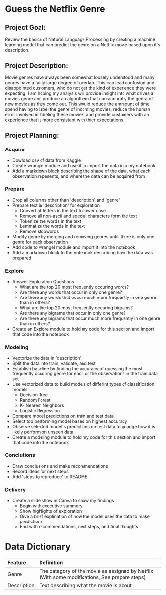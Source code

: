 # Guess the Netflix Genre

## Project Goal: 
Review the basics of Natural Language Processing by creating a machine learning model that can predict the genre on a Netflix movie based upon it's description.

## Project Description: 
Movie genres have always been somewhat loosely understood and many genres have a fairly large degree of overlap. This can lead confusion and disappointed customers, who do not get the kind of experience they were expecting. I am hoping my analysis will provide insight into what drives a movies genre and produce an algorithem that can accuratly the genra of new movies as they come out. This would reduce the ammount of time spend having to label the genre of incoming movies, reduce the human error involved in labeling these movies, and provide customers with an experience that is more consistant with thier expectations.   

## Project Planning:

### Acquire
* Dowload csv of data from Kaggle
* Create wrangle module and use it to import the data into my notebook
* Add a markdown block describing the shape of the data, what each observation repesents, and where the data can be acquired from

### Prepare
* Drop all columns other than 'description' and 'genre'
* Prepare text in 'description' for exploration
  * Convert all letters in the text to lower case
  * Remove all non-ascii and special characters form the text
  * Tokenize the words in the text
  * Lemmatize the words in the text
  * Remove stopwords
* Modify genre by merging and removing genres untill there is only one genre for each observation
* Add code to wrangel module and import it into the notebook
* Add a markdown block to the notebook describing how the data was prepared

### Explore
* Answer Exploration Questions
  * What are the top 20 most frequently occuring words?
  * Are there any words that occur in only one genre?
  * Are there any words that occur much more frequently in one genre than in others?
  * What are the top 20 most frequently occuring bigrams?
  * Are there any bigrams that occur in only one genre?
  * Are there any bigrams that occur much more frequently in one genre than in others?
* Create an Explore module to hold my code for this section and import that code into the notebook

### Modeling
* Vectorize the data in 'description'
* Split the data into train, validate, and test
* Establish baseline by finding the accuracy of guessing the most frequently occuring genre for each or the observations in the train data set
* Use vectorized data to build models of differint types of classification models
  * Decision Tree
  * Random Forest
  * K- Nearest Neighbors
  * Logistic Regression
* Compare model predictions on train and test data
* Select top performing model based on highest accuracy
* Observe selected model's predictions on test data to guadge how it is likely perform on unseen data
* Create a modeling module to hold my code for this section and import that code into the notebook

### Conclutions
* Draw conclusions and make recommendations
* Record ideas for next steps
* Add 'steps to reproduce' to README

### Delivery
* Create a slide show in Canva to show my findings
  * Begin with executive summery
  * Show highlights of exploration
  * Give a brief explination of how the model uses the data to make predictions
  * End with recommendations, next steps, and final thoughts

# Data Dictionary

| Feature | Definition |
|:--------|:-----------|
|Genre|The catagory of the movie as assigned by Netflix (With some modifications, See prepare steps)|
|Description| Text describing what the movie is about|

